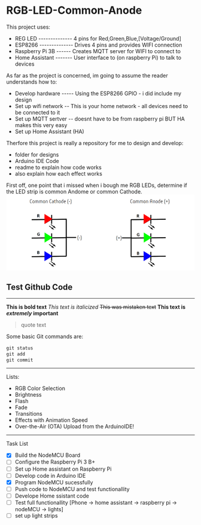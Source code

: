 # RGB-LED-Common-Anode
This project uses:
- REG LED -------------- 4 pins for Red,Green,Blue,[Voltage/Ground]
- ESP8266 -------------- Drives 4 pins and provides WIFI connection
- Raspberry Pi 3B ------ Creates MQTT server for WIFI to connect to
- Home Assistant ------- User interface to (on raspberry Pi) to talk to devices

As far as the project is concerned, im going to assume the reader understands how to:
- Develop hardware ----- Using the ESP8266 GPIO - i did include my design
- Set up wifi network -- This is your home network - all devices need to be connected to it
- Set up MQTT sertver -- doesnt have to be from raspberry pi BUT HA makes this very easy
- Set up Home Assistant (HA)

Therfore this project is really a repository for me to design and develop:
- folder for designs
- Arduino IDE Code
- readme to explain how code works
- also explain how each effect works

First off, one point that i missed when i bough me RGB LEDs, determine if the LED strip is common Andome or common Cathode.
![alt text](https://github.com/wronched/RGB-LED-Common-Anode/blob/master/ReadMe_Pictures/rgb-led.png)

## Test Github Code
-------------------------------------------
**This is bold text**
*This text is italicized*
~~This was mistaken text~~
**This text is _extremely_ important**
> quote text

Some basic Git commands are:
```
git status
git add
git commit

```
------------------------------------------
Lists:
- RGB Color Selection
- Brightness
- Flash
- Fade
- Transitions
- Effects with Animation Speed
- Over-the-Air (OTA) Upload from the ArduinoIDE!
-------------------------------------------

Task List
- [x] Build the NodeMCU Board
- [ ] Configure the Raspberry Pi 3 B+
- [ ] Set up Home assistant on Raspberry Pi
- [ ] Develop code in Arduino IDE
- [x] Program NodeMCU sucessfully
- [ ] Push code to NodeMCU and test functionallity
- [ ] Develope Home ssistant code
- [ ] Test full functionallity [Phone -> home assistant -> raspberry pi -> nodeMCU -> lights]
- [ ] set up light strips
